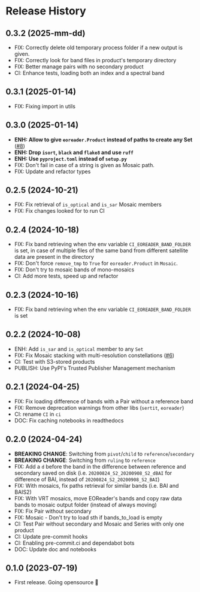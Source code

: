 # Release History

## 0.3.2 (2025-mm-dd)

- FIX: Correctly delete old temporary process folder if a new output is given.
- FIX: Correctly look for band files in product's temporary directory
- FIX: Better manage pairs with no secondary product
- CI: Enhance tests, loading both an index and a spectral band

## 0.3.1 (2025-01-14)

- FIX: Fixing import in utils

## 0.3.0 (2025-01-14)

- **ENH: Allow to give `eoreader.Product` instead of paths to create any Set** ([#8](https://github.com/sertit/eosets/issues/8))
- **ENH: Drop `isort`, `black` and `flake8` and use `ruff`**
- **ENH: Use `pyproject.toml` instead of `setup.py`**
- FIX: Don't fail in case of a string is given as Mosaic path. 
- FIX: Update and refactor types 

## 0.2.5 (2024-10-21)

- FIX: Fix retrieval of `is_optical` and `is_sar` Mosaic members
- FIX: Fix changes looked for to run CI

## 0.2.4 (2024-10-18)

- FIX: Fix band retrieving when the env variable `CI_EOREADER_BAND_FOLDER` is set, in case of multiple files of the same band from different satellite data are present in the directory
- FIX: Don't force `remove_tmp` to `True` for `eoreader.Product` in `Mosaic`.
- FIX: Don't try to mosaic bands of mono-mosaics
- CI: Add more tests, speed up and refactor

## 0.2.3 (2024-10-16)

- FIX: Fix band retrieving when the env variable `CI_EOREADER_BAND_FOLDER` is set

## 0.2.2 (2024-10-08)

- ENH: Add `is_sar` and `is_optical` member to any `Set`
- FIX: Fix Mosaic stacking with multi-resolution constellations ([#6](https://github.com/sertit/eosets/issues/6))
- CI: Test with S3-stored products
- PUBLISH: Use PyPI's Trusted Publisher Management mechanism

## 0.2.1 (2024-04-25)

- FIX: Fix loading difference of bands with a Pair without a reference band
- FIX: Remove deprecation warnings from other libs (`sertit`, `eoreader`)
- CI: rename `CI` in `ci`
- DOC: Fix caching notebooks in readthedocs

## 0.2.0 (2024-04-24)

- **BREAKING CHANGE**: Switching from `pivot`/`child` to `reference`/`secondary`
- **BREAKING CHANGE**: Switching from `ruling` to `reference`
- FIX: Add a `d` before the band in the difference between reference and secondary saved on disk (i.e. `20200824_S2_20200908_S2_dBAI` for difference of BAI, instead of `20200824_S2_20200908_S2_BAI`)
- FIX: With mosaics, fix paths retrieval for similar bands (i.e. BAI and BAIS2)
- FIX: With VRT mosaics, move EOReader's bands and copy raw data bands to mosaic output folder (instead of always moving)
- FIX: Fix Pair without secondary
- FIX: Mosaic - Don't try to load sth if bands_to_load is empty 
- CI: Test Pair without secondary and Mosaic and Series with only one product
- CI: Update pre-commit hooks
- CI: Enabling pre-commit.ci and dependabot bots
- DOC: Update doc and notebooks

## 0.1.0 (2023-07-19)

- First release. Going opensource 🚀